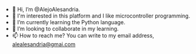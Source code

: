 - 👋 Hi, I’m @AlejoAlesandria.
- 👀 I'm interested in this platform and I like microcontroller programming.
- 🌱 I’m currently learning the Python language.
- 💞️ I’m looking to collaborate in my learning.
- 📫 How to reach me? You can write to my email address, alealesandria@gmai.com

<!---
AlejoAlesandria/AlejoAlesandria is a ✨ special ✨ repository because its `README.md` (this file) appears on your GitHub profile.
You can click the Preview link to take a look at your changes.
--->
